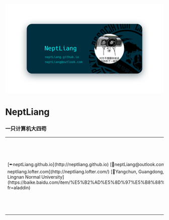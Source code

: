 ![Banner](img/Banner.png)

# NeptLiang

### 一只计算机大四苟

<table>
  <tr>
    <td>
[✒neptLiang.github.io](http://neptliang.github.io)
[📧neptLiang@outlook.com](mailto://neptliang@outlook.com)
[📷neptliang.lofter.com](http://neptliang.lofter.com/)
[🏡Yangchun, Guangdong, China](https://surl.amap.com/H0KZVC1c7sE)
[🏫Lingnan Normal University](https://baike.baidu.com/item/%E5%B2%AD%E5%8D%97%E5%B8%88%E8%8C%83%E5%AD%A6%E9%99%A2/13852375?fr=aladdin)
    </td>
    <td>
```
_______________________________________
           ___         _
          |   |___ ___| |_
          | | | -_|  -|  _|
          |_|_|___|  _|___|
           NEPTUNE|_|LIANG

      Hellow!It's MING's GitHub
  Everything is based on MIUI(#滑稽)
      Android Bar @MING19980628          
_______________________________________
```
  </td>
 </tr>
</table>
